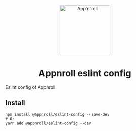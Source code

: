 <p align="center">
  <a href="https://appnroll.com">
    <img alt="App'n'roll" src="https://appnroll.com/img/appnroll-logotype.svg" width="160" />
  </a>
</p>
<h1 align="center">
  Appnroll eslint config 
</h1>
Eslint config of Appnroll.

## Install
```
npm install @appnroll/eslint-config --save-dev 
# Or
yarn add @appnroll/eslint-config --dev
```
